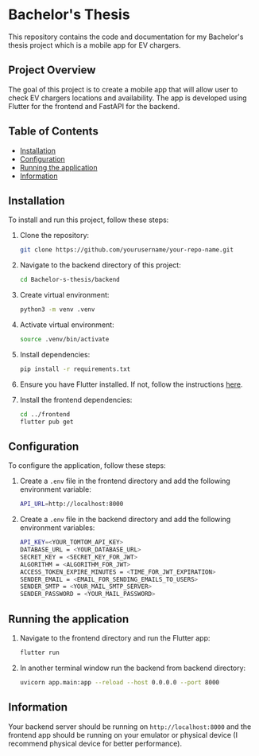 # Bachelor's Thesis

This repository contains the code and documentation for my Bachelor's thesis project which is a mobile app for EV chargers.

## Project Overview

The goal of this project is to create a mobile app that will allow user to check EV chargers locations and availability. The app is developed using Flutter for the frontend and FastAPI for the backend.

## Table of Contents
- [Installation](#installation)
- [Configuration](#configuration)
- [Running the application](#running-the-application)
- [Information](#information)

## Installation

To install and run this project, follow these steps:

1. Clone the repository:
    ```bash
    git clone https://github.com/yourusername/your-repo-name.git
    ```
2. Navigate to the backend directory of this project:
    ```bash
    cd Bachelor-s-thesis/backend
    ```
3. Create virtual environment:
    ```bash
    python3 -m venv .venv
    ```
4. Activate virtual environment:
    ```bash
    source .venv/bin/activate
    ```
5. Install dependencies:
    ```bash
    pip install -r requirements.txt
    ```
6. Ensure you have Flutter installed. If not, follow the instructions [here](https://flutter.dev/docs/get-started/install).

7. Install the frontend dependencies:
    ```bash
    cd ../frontend
    flutter pub get
    ```

## Configuration

To configure the application, follow these steps:
1. Create a `.env` file in the frontend directory and add the following environment variable:
    ```bash
    API_URL=http://localhost:8000
    ```
2. Create a `.env` file in the backend directory and add the following environment variables:
    ```bash
    API_KEY=<YOUR_TOMTOM_API_KEY>
    DATABASE_URL = <YOUR_DATABASE_URL>
    SECRET_KEY = <SECRET_KEY_FOR_JWT>
    ALGORITHM = <ALGORITHM_FOR_JWT> 
    ACCESS_TOKEN_EXPIRE_MINUTES = <TIME_FOR_JWT_EXPIRATION>
    SENDER_EMAIL = <EMAIL_FOR_SENDING_EMAILS_TO_USERS>
    SENDER_SMTP = <YOUR_MAIL_SMTP_SERVER>
    SENDER_PASSWORD = <YOUR_MAIL_PASSWORD>
    ```
## Running the application

1. Navigate to the frontend directory and run the Flutter app:
    ```bash
    flutter run
    ```
2. In another terminal window run the backend from backend directory:
    ```bash
    uvicorn app.main:app --reload --host 0.0.0.0 --port 8000
    ```

## Information
Your backend server should be running on `http://localhost:8000` and the frontend app should be running on your emulator or physical device (I recommend physical device for better performance).